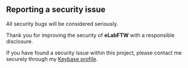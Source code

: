 ## Reporting a security issue

All security bugs will be considered seriously.

Thank you for improving the security of **eLabFTW** with a responsible disclosure.

If you have found a security issue within this project, please contact me securely through my [Keybase profile](https://keybase.io/nicolascarpi).
